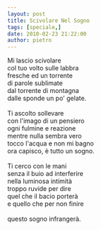 ```yaml
---
layout: post
title: Scivolare Nel Sogno
tags: [speciale,]
date: 2010-02-23 21:22:00
author: pietro
---
```

Mi lascio scivolare<br/>col tuo volto sulle labbra<br/>fresche ed un torrente<br/>di parole sublimate<br/>dal torrente di montagna<br/>dalle sponde un po' gelate.<br/><br/>Ti ascolto sollevare<br/>con l'imago di un pensiero<br/>ogni fulmine e reazione<br/>mentre nulla sembra vero<br/>tocco l'acqua e non mi bagno<br/>ora capisco, è tutto un sogno.<br/><br/>Ti cerco con le mani<br/>senza il buio ad interferire<br/>nella luminosa intimità<br/>troppo ruvide per dire<br/>quel che il bacio porterà<br/>e quello che per non finire<br/><br/>questo sogno infrangerà.
